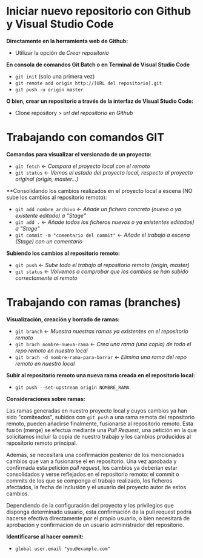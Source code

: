 
# Iniciar nuevo repositorio con Github y Visual Studio Code
	
**Directamente en la herramienta web de Github:**
- Utilizar la opción de *Crear repositorio*

**En consola de comandos Git Batch o en Terminal de Visual Studio Code**

- `git init` (solo una primera vez)
- `git remote add origin http://[URL del repositorio].git`
- `git push -u origin master`

**O bien, crear un repositorio a través de la interfaz de Visual Studio Code:**
- Clone repository > *url del repositorio en Github*

# Trabajando con comandos GIT

**Comandos para visualizar el versionado de un proyecto:**

- `git fetch` <- *Compara el proyecto local con el remoto*
- `git status` <- *Vemos el estado del proyecto local, respecto al proyecto original (origin, master...)*


**Consolidando los cambios realizados en el proyecto local a escena (NO sube los cambios al repositorio remoto):

- `git add nombre_archivo` <- *Añade un fichero concreto (nuevo o ya existente editado) a "Stage"*
- `git add .` <- *Añade todos los ficheros nuevos o ya existentes editados) a "Stage"*
- `git commit -m "comentario del commit"` <- *Añade el trabajo a escena (Stage) con un comentario*

**Subiendo los cambios al repositorio remoto:**

- `git push` <- *Sube todo el trabajo al repositorio remoto (origin, master)*
- `git status` <- *Volvemos a comprobar que los cambios se han subido correctamente al remoto*

# Trabajando con ramas (branches)

**Visualización, creación y borrado de ramas:**

- `git branch` <- *Muestra nuestras ramas ya existentes en el repositorio remoto*
- `git brach nombre-nueva-rama`  <- *Crea una rama (una copia) de todo el repo remoto en nuestro local*
- `git brach -d nombre-rama-para-borrar` <- *Elimina una rama del repo remoto en nuestro local*

**Subir al repositorio remoto una nueva rama creada en el repositorio local:**

- `git push --set-upstream origin NOMBRE_RAMA`


**Consideraciones sobre ramas:**

Las ramas generadas en nuestro proyecto local y cuyos cambios ya han sido "comiteados", subidos con `git push` a una rama remota del repositorio remoto, pueden añadirse finalmente, fusionarse al repositorio remoto. Esta fusión (merge) se efectua mediante una *Pull Request*, una petición en la que solicitamos incluir la copia de nuestro trabajo y los cambios producidos al repositorio remoto principal. 

Además, se necesitará una confirmación posterior de los mencionados cambios que van a fusionarse el en repositorio. Una vez aprobada y confirmada esta petición *pull request*, los cambios ya deberían estar consolidados y verse reflejados en el repositorio remoto: el commit o commits de los que se componga el trabajo realizado, los ficheros afectados, la fecha de inclusión y el usuario del proyecto autor de estos cambios.

Dependiendo de la configuración del proyecto y los privilegios que disponga determinado usuario, esta confirmación de la pull request podrá hacerse efectiva directamente por el propio usuario, o bien necesitará de aprobación y confirmacion de un usuario administrador del repositorio.

**Identificarse al hacer commit:**

- `global user.email "you@example.com"`

